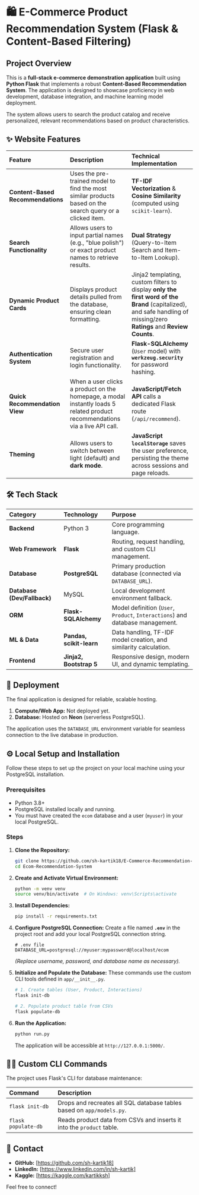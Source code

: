 # 🛍️ E-Commerce Product Recommendation System (Flask & Content-Based Filtering)

## Project Overview

This is a **full-stack e-commerce demonstration application** built using **Python Flask** that implements a robust **Content-Based Recommendation System**. The application is designed to showcase proficiency in web development, database integration, and machine learning model deployment.

The system allows users to search the product catalog and receive personalized, relevant recommendations based on product characteristics.

## ✨ Website Features

| Feature | Description | Technical Implementation |
| :--- | :--- | :--- |
| **Content-Based Recommendations** | Uses the pre-trained model to find the most similar products based on the search query or a clicked item. | **TF-IDF Vectorization** & **Cosine Similarity** (computed using `scikit-learn`). |
| **Search Functionality** | Allows users to input partial names (e.g., "blue polish") or exact product names to retrieve results. | **Dual Strategy** (Query-to-Item Search and Item-to-Item Lookup). |
| **Dynamic Product Cards** | Displays product details pulled from the database, ensuring clean formatting. | Jinja2 templating, custom filters to display **only the first word of the Brand** (capitalized), and safe handling of missing/zero **Ratings** and **Review Counts**. |
| **Authentication System** | Secure user registration and login functionality. | **Flask-SQLAlchemy** (`User` model) with **`werkzeug.security`** for password hashing. |
| **Quick Recommendation View** | When a user clicks a product on the homepage, a modal instantly loads 5 related product recommendations via a live API call. | **JavaScript/Fetch API** calls a dedicated Flask route (`/api/recommend`). |
| **Theming** | Allows users to switch between light (default) and **dark mode**. | **JavaScript `localStorage`** saves the user preference, persisting the theme across sessions and page reloads. |

## 🛠️ Tech Stack

| Category | Technology | Purpose |
| :--- | :--- | :--- |
| **Backend** | Python 3 | Core programming language. |
| **Web Framework** | **Flask** | Routing, request handling, and custom CLI management. |
| **Database** | **PostgreSQL** | Primary production database (connected via `DATABASE_URL`). |
| **Database (Dev/Fallback)** | MySQL | Local development environment fallback. |
| **ORM** | **Flask-SQLAlchemy** | Model definition (`User`, `Product`, `Interactions`) and database management. |
| **ML & Data** | **Pandas, scikit-learn** | Data handling, TF-IDF model creation, and similarity calculation. |
| **Frontend** | **Jinja2, Bootstrap 5** | Responsive design, modern UI, and dynamic templating. |

## 🚀 Deployment

The final application is designed for reliable, scalable hosting.

1.  **Compute/Web App:** Not deployed yet.
2.  **Database:** Hosted on **Neon** (serverless PostgreSQL).

The application uses the `DATABASE_URL` environment variable for seamless connection to the live database in production.

## ⚙️ Local Setup and Installation

Follow these steps to set up the project on your local machine using your PostgreSQL installation.

### Prerequisites

* Python 3.8+
* PostgreSQL installed locally and running.
* You must have created the `ecom` database and a user (`myuser`) in your local PostgreSQL.

### Steps

1.  **Clone the Repository:**
    ```bash
    git clone https://github.com/sh-kartik18/E-Commerce-Recommendation-System
    cd Ecom-Recommendation-System
    ```

2.  **Create and Activate Virtual Environment:**
    ```bash
    python -m venv venv
    source venv/bin/activate  # On Windows: venv\Scripts\activate
    ```

3.  **Install Dependencies:**
    ```bash
    pip install -r requirements.txt
    ```

4.  **Configure PostgreSQL Connection:**
    Create a file named **`.env`** in the project root and add your local PostgreSQL connection string.

    ```dotenv
    # .env file
    DATABASE_URL=postgresql://myuser:mypassword@localhost/ecom
    ```
    *(Replace username, password, and database name as necessary).*

5.  **Initialize and Populate the Database:**
    These commands use the custom CLI tools defined in `app/__init__.py`.

    ```bash
    # 1. Create tables (User, Product, Interactions)
    flask init-db

    # 2. Populate product table from CSVs
    flask populate-db
    ```

6.  **Run the Application:**
    ```bash
    python run.py
    ```
    The application will be accessible at `http://127.0.0.1:5000/`.

## 🧑‍💻 Custom CLI Commands

The project uses Flask's CLI for database maintenance:

| Command | Description |
| :--- | :--- |
| `flask init-db` | Drops and recreates all SQL database tables based on `app/models.py`. |
| `flask populate-db` | Reads product data from CSVs and inserts it into the `product` table. |

## 🔗 Contact

* **GitHub:** [https://github.com/sh-kartik18]
* **LinkedIn:** [https://www.linkedin.com/in/sh-kartik]
* **Kaggle:** [https://kaggle.com/kartikksh]

Feel free to connect!
